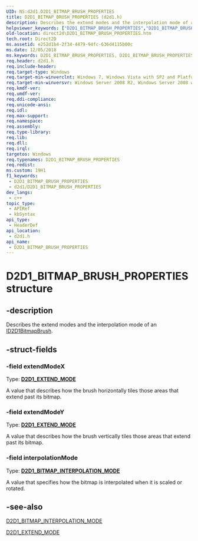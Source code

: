 ```yaml
---
UID: NS:d2d1.D2D1_BITMAP_BRUSH_PROPERTIES
title: D2D1_BITMAP_BRUSH_PROPERTIES (d2d1.h)
description: Describes the extend modes and the interpolation mode of an ID2D1BitmapBrush.
helpviewer_keywords: ["D2D1_BITMAP_BRUSH_PROPERTIES","D2D1_BITMAP_BRUSH_PROPERTIES structure [Direct2D]","d2d1/D2D1_BITMAP_BRUSH_PROPERTIES","direct2d.D2D1_BITMAP_BRUSH_PROPERTIES"]
old-location: direct2d\D2D1_BITMAP_BRUSH_PROPERTIES.htm
tech.root: Direct2D
ms.assetid: e252d1b4-2f34-4479-94fc-636d4115b00c
ms.date: 12/05/2018
ms.keywords: D2D1_BITMAP_BRUSH_PROPERTIES, D2D1_BITMAP_BRUSH_PROPERTIES structure [Direct2D], d2d1/D2D1_BITMAP_BRUSH_PROPERTIES, direct2d.D2D1_BITMAP_BRUSH_PROPERTIES
req.header: d2d1.h
req.include-header: 
req.target-type: Windows
req.target-min-winverclnt: Windows 7, Windows Vista with SP2 and Platform Update for Windows Vista [desktop apps \| UWP apps]
req.target-min-winversvr: Windows Server 2008 R2, Windows Server 2008 with SP2 and Platform Update for Windows Server 2008 [desktop apps \| UWP apps]
req.kmdf-ver: 
req.umdf-ver: 
req.ddi-compliance: 
req.unicode-ansi: 
req.idl: 
req.max-support: 
req.namespace: 
req.assembly: 
req.type-library: 
req.lib: 
req.dll: 
req.irql: 
targetos: Windows
req.typenames: D2D1_BITMAP_BRUSH_PROPERTIES
req.redist: 
ms.custom: 19H1
f1_keywords:
 - D2D1_BITMAP_BRUSH_PROPERTIES
 - d2d1/D2D1_BITMAP_BRUSH_PROPERTIES
dev_langs:
 - c++
topic_type:
 - APIRef
 - kbSyntax
api_type:
 - HeaderDef
api_location:
 - d2d1.h
api_name:
 - D2D1_BITMAP_BRUSH_PROPERTIES
---
```


# D2D1_BITMAP_BRUSH_PROPERTIES structure


## -description

Describes the extend modes and the interpolation mode of an <a href="/windows/win32/api/d2d1/nn-d2d1-id2d1bitmapbrush">ID2D1BitmapBrush</a>.

## -struct-fields

### -field extendModeX

Type: <b><a href="/windows/win32/api/d2d1/ne-d2d1-d2d1_extend_mode">D2D1_EXTEND_MODE</a></b>

A value that describes how the brush horizontally tiles those areas that extend past its bitmap.

### -field extendModeY

Type: <b><a href="/windows/win32/api/d2d1/ne-d2d1-d2d1_extend_mode">D2D1_EXTEND_MODE</a></b>

A value that describes how the brush vertically tiles those areas that extend past its bitmap.

### -field interpolationMode

Type: <b><a href="/windows/win32/api/d2d1/ne-d2d1-d2d1_bitmap_interpolation_mode">D2D1_BITMAP_INTERPOLATION_MODE</a></b>

A value that specifies how the bitmap is interpolated when it is scaled or rotated.

## -see-also

<a href="/windows/win32/api/d2d1/ne-d2d1-d2d1_bitmap_interpolation_mode">D2D1_BITMAP_INTERPOLATION_MODE</a>



<a href="/windows/win32/api/d2d1/ne-d2d1-d2d1_extend_mode">D2D1_EXTEND_MODE</a>

